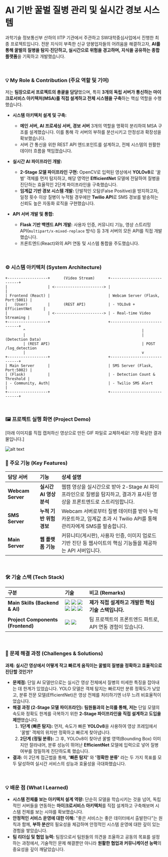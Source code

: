 # AI 기반 꿀벌 질병 관리 및 실시간 경보 시스템 

과학기술 정보통신부 산하의 IITP 기관에서 주관하고 SW대학중심사업에서 진행한 최종 프로젝트입니다. 전문 지식이 부족한 신규 양봉업자들의 어려움을 해결하고자, **AI를 통해 꿀벌의 질병을 탐지·진단하고, 실시간으로 위험을 경고하며, 지식을 공유하는 종합 플랫폼**을 기획하고 개발했습니다.

<br>

### 💡 My Role & Contribution (주요 역할 및 기여)

저는 **팀장으로서 프로젝트의 총괄을 담당**했으며, 특히 **3개의 독립 서버가 통신하는 마이크로서비스 아키텍처(MSA)를 직접 설계하고 전체 시스템을 구축**하는 핵심 역할을 수행했습니다.

*   **시스템 아키텍처 설계 및 구축:**
    *   **메인 서버, AI 프로세싱 서버, 경보 서버** 3개의 역할을 명확히 분리하여 MSA 구조를 설계했습니다. 이를 통해 각 서버의 부하를 분산시키고 안정성과 확장성을 확보했습니다.
    *   서버 간 통신을 위한 REST API 엔드포인트를 설계하고, 전체 시스템의 원활한 데이터 흐름을 책임졌습니다.

*   **실시간 AI 파이프라인 개발:**
    *   **2-Stage 모델 파이프라인 구현:** OpenCV로 입력된 영상에서 **YOLOv8**로 '꿀벌' 객체를 먼저 탐지하고, 해당 영역만 **EfficientNet** 모델에 전달하여 질병을 진단하는 효율적인 2단계 파이프라인을 구축했습니다.
    *   **임계값 기반 경보 시스템 개발:** 단발적인 오탐(False Positive)을 방지하고자, 일정 횟수 이상 질병이 누적될 경우에만 **Twilio API**로 SMS 경보를 발송하는 신뢰도 높은 자동화 로직을 구현했습니다.

*   **API 서버 개발 및 통합:**
    *   **Flask 기반 백엔드 API 개발:** 사용자 인증, 커뮤니티 기능, 영상 스트리밍 API(`multipart/x-mixed-replace` 방식) 등 3개 서버의 모든 API를 직접 개발했습니다.
    *   프론트엔드(React)와의 API 연동 및 시스템 통합을 주도했습니다.



 <br>

### ⚙️ 시스템 아키텍처 (System Architecture)
```
+------------------+      (Video Stream)      +-----------------------------+
|                  | <----------------------> |                             |
| Frontend (React) |                          | Webcam Server (Flask, Port:5001) |
|   (User)         |      (REST API)          | - YOLOv8 + EfficientNet     |
|                  | <----------------------> | - Real-time Video Streaming |
+------------------+                          +-----------------------------+
        ^                                                    |
        |                                                    | (Detection Data)
        | (REST API)                                         | POST /log_detection
        |                                                    v
+------------------+                          +-----------------------------+
| Main Server      |                          | SMS Server (Flask, Port:5002) |
| (Flask)          |                          | - Detection Count & Threshold |
| - Community, Auth|                          | - Twilio SMS Alert          |
+------------------+                          +-----------------------------+

```


<br>




### 🖼️ 프로젝트 실행 화면 (Project Demo)

[아래 이미지를 직접 캡처하신 영상으로 만든 GIF 파일로 교체하세요! 가장 확실한 결과물입니다.]

![alt text](https://user-images.githubusercontent.com/86633049/143794486-938a1a32-a279-491c-b883-a1288c52d477.gif)



### 🌟 주요 기능 (Key Features)

| 담당 서버 | 기능 | 상세 설명 |
| :--- | :--- | :--- |
| **Webcam Server** | **실시간 AI 영상 분석** | 웹캠 영상을 실시간으로 받아 2-Stage AI 파이프라인으로 질병을 탐지하고, 결과가 표시된 영상을 프론트엔드로 스트리밍합니다. |
| **SMS Server** | **누적 기반 위험 경보** | Webcam 서버로부터 질병 데이터를 받아 누적 카운트하고, 임계값 초과 시 Twilio API를 통해 관리자에게 SMS를 발송합니다. |
| **Main Server** | **웹 플랫폼 기능** | 커뮤니티(게시판), 사용자 인증, 이미지 업로드 기반 진단 등 웹사이트의 핵심 기능들을 제공하는 API 서버입니다. |

<br>

### 🛠️ 기술 스택 (Tech Stack)

| 구분 | 기술 | 비고 (Remarks) |
| :--- | :--- | :--- |
| **Main Skills (Backend & AI)** | <img src="https://img.shields.io/badge/Python-3776AB?style=for-the-badge&logo=python&logoColor=white"> <img src="https://img.shields.io/badge/Flask-000000?style=for-the-badge&logo=flask&logoColor=white"> <img src="https://img.shields.io/badge/YOLOv8-4F46E5?style=for-the-badge&logo=yolo&logoColor=white"> <img src="https://img.shields.io/badge/EfficientNet-8BC34A?style=for-the-badge"> <img src="https://img.shields.io/badge/OpenCV-5C3EE8?style=for-the-badge&logo=opencv&logoColor=white"> <img src="https://img.shields.io/badge/Twilio-F22F46?style=for-the-badge&logo=twilio&logoColor=white"> | **제가 직접 설계하고 개발한 핵심 기술 스택입니다.** |
| **Project Components (Frontend)** | <img src="https://img.shields.io/badge/React-61DAFB?style=for-the-badge&logo=react&logoColor=black"> <img src="https://img.shields.io/badge/JavaScript-F7DF1E?style=for-the-badge&logo=javascript&logoColor=black"> | 팀 프로젝트의 프론트엔드 파트로, API 연동 경험이 있습니다. |

<br>

### 🤔 문제 해결 과정 (Challenges & Solutions)

**과제: 실시간 영상에서 어떻게 작고 빠르게 움직이는 꿀벌의 질병을 정확하고 효율적으로 진단할 것인가?**

*   **문제점:** 단일 AI 모델만으로는 실시간 영상 전체에서 질병의 미세한 특징을 잡아내는 데 한계가 있었습니다. YOLO 모델은 객체 탐지는 빠르지만 분류 정확도가 낮았고, 분류 전문 모델(EfficientNet)은 영상 전체를 처리하기엔 너무 느려 비효율적이었습니다.
*   **해결 과정 (2-Stage 모델 파이프라인):**
    **팀원들과의 논의를 통해, 저는** 단일 모델의 속도와 정확도 한계를 극복하기 위한 **2-Stage 파이프라인을 직접 설계하고 도입을 제안**했습니다.
    1.  **1단계 (빠른 탐지):** 먼저, 속도가 빠른 **YOLOv8**을 사용하여 영상 프레임에서 '꿀벌' 객체의 위치만 정확하고 빠르게 찾아냅니다.
    2.  **2단계 (정밀 분류):** 그 후, YOLOv8이 찾아낸 꿀벌 영역(Bounding Box) 이미지만 잘라내어, 분류 성능이 뛰어난 **EfficientNet** 모델에 입력으로 넣어 질병 여부를 정밀하게 진단하도록 했습니다.
*   **결과:** 이 2단계 접근법을 통해, **'빠른 탐지'** 와 **'정확한 분류'** 라는 두 가지 목표를 모두 달성하여 실시간 서비스의 성능과 효율성을 극대화했습니다.

<br>

### 💡 배운 점 (What I Learned)

*   **시스템 전체를 보는 아키텍처 설계 역량:** 단순히 모델을 학습시키는 것을 넘어, 독립적인 서버들을 연동하는 **마이크로서비스 아키텍처**를 직접 설계하고 구축해보며 시스템 전체를 보는 시야를 확보했습니다.
*   **안정적인 서비스 운영에 대한 이해:** "좋은 서비스는 좋은 데이터에서 출발한다"는 원칙과 함께, **부하 분산**의 필요성을 체감하며 안정적인 시스템 운영에 대한 깊이 있는 경험을 쌓았습니다.
*   **팀 리더십 및 협업 능력:** 팀장으로서 팀원들의 의견을 조율하고 공동의 목표를 설정하는 과정에서, 기술적인 문제 해결뿐만 아니라 **원활한 협업과 커뮤니케이션 능력**의 중요성을 깊이 깨달았습니다.

<br>

